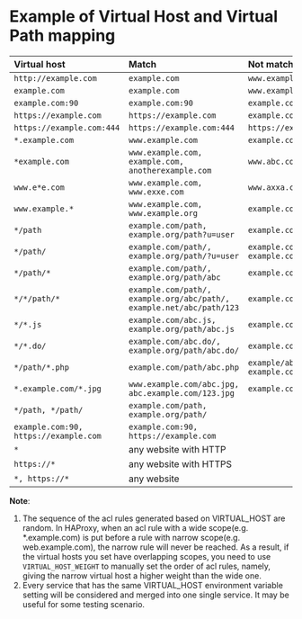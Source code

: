 # Example of Virtual Host and Virtual Path mapping

|Virtual host|Match|Not match|
|:-----------|:----|:--------|
|`http://example.com`|`example.com`|`www.example.com`|
|`example.com`|`example.com`|`www.example.com`|
|`example.com:90`|`example.com:90`|`example.com`|
|`https://example.com`|`https://example.com`|`example.com`|
|`https://example.com:444`|`https://example.com:444`|`https://example.com`|
|`*.example.com`|`www.example.com`|`example.com`|
|`*example.com`|`www.example.com, example.com, anotherexample.com`|`www.abc.com`|
|`www.e*e.com`|`www.example.com, www.exxe.com`|`www.axxa.com`|
|`www.example.*`|`www.example.com, www.example.org`|`example.com`|
|`*/path`|`example.com/path, example.org/path?u=user`|`example.com/path/`|
|`*/path/`|`example.com/path/, example.org/path/?u=user`|`example.com/path, example.com/path/abc`|
|`*/path/*`|`example.com/path/, example.org/path/abc`|`example.com/abc/path/`|
|`*/*/path/*`|`example.com/path/, example.org/abc/path/, example.net/abc/path/123`|`example.com/path`|
|`*/*.js`|`example.com/abc.js, example.org/path/abc.js`|`example.com/abc.css`|
|`*/*.do/`|`example.com/abc.do/, example.org/path/abc.do/`|`example.com/abc.do`|
|`*/path/*.php`|`example.com/path/abc.php`|`example/abc.php, example.com/root/abc.php`|
|`*.example.com/*.jpg`|`www.example.com/abc.jpg, abc.example.com/123.jpg`|`example.com/abc.jpg`|
|`*/path, */path/`|`example.com/path, example.org/path/`||
|`example.com:90, https://example.com`|`example.com:90, https://example.com`||
|`*`|any website with HTTP||
|`https://*`|any website with HTTPS||
|`*, https://*`|any website||

**Note**:
1. The sequence of the acl rules generated based on VIRTUAL_HOST are random. In HAProxy, when an acl rule with a wide scope(e.g. *.example.com) is put before a rule with narrow scope(e.g. web.example.com), the narrow rule will never be reached. As a result, if the virtual hosts you set have overlapping scopes, you need to use `VIRTUAL_HOST_WEIGHT` to manually set the order of acl rules, namely, giving the narrow virtual host a higher weight than the wide one.
2. Every service that has the same VIRTUAL_HOST environment variable setting will be considered and merged into one single service. It may be useful for some testing scenario.

